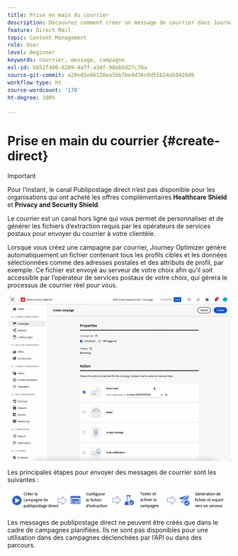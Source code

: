 ```yaml
---
title: Prise en main du courrier
description: Découvrez comment créer un message de courrier dans Journey Optimizer.
feature: Direct Mail
topic: Content Management
role: User
level: Beginner
keywords: courrier, message, campagne
exl-id: bb52f400-6289-4a7f-a34f-98eb5d27c76a
source-git-commit: a20e01e66138ea5bb7be4d36c0d55b24ab9426db
workflow-type: ht
source-wordcount: '170'
ht-degree: 100%

---
```


# Prise en main du courrier {#create-direct}

>[!IMPORTANT]
>
>Pour l’instant, le canal Publipostage direct n’est pas disponible pour les organisations qui ont acheté les offres complémentaires **Healthcare Shield** et **Privacy and Security Shield**.

Le courrier est un canal hors ligne qui vous permet de personnaliser et de générer les fichiers d’extraction requis par les opérateurs de services postaux pour envoyer du courrier à votre clientèle.

Lorsque vous créez une campagne par courrier, Journey Optimizer génère automatiquement un fichier contenant tous les profils ciblés et les données sélectionnées comme des adresses postales et des attributs de profil, par exemple. Ce fichier est envoyé au serveur de votre choix afin qu’il soit accessible par l’opérateur de services postaux de votre choix, qui gérera le processus de courrier réel pour vous.

![](../rn/assets/do-not-localize/gif-dm.gif)


Les principales étapes pour envoyer des messages de courrier sont les suivantes :

![](assets/dm-creation-process.png)

Les messages de publipostage direct ne peuvent être créés que dans le cadre de campagnes planifiées. Ils ne sont pas disponibles pour une utilisation dans des campagnes déclenchées par l’API ou dans des parcours.
